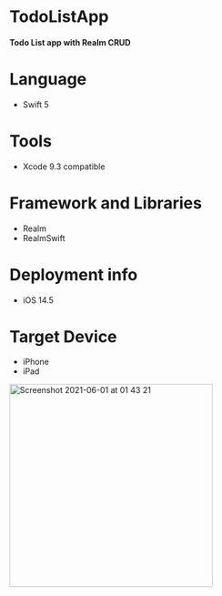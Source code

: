 # TodoListApp

#### Todo List app with Realm CRUD

# Language
- Swift 5
# Tools
- Xcode 9.3 compatible

# Framework and Libraries
- Realm 
- RealmSwift
# Deployment info
- iOS 14.5
# Target Device

- iPhone
- iPad

<img width="357" alt="Screenshot 2021-06-01 at 01 43 21" src="https://user-images.githubusercontent.com/35179563/120252681-25742000-c27d-11eb-8a15-ef197545a954.png">


